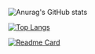![Anurag's GitHub stats](https://github-readme-stats.vercel.app/api?username=sk-chanch&theme=radical&hide=contribs,prs&show_icons=true)

[![Top Langs](https://github-readme-stats.vercel.app/api/top-langs/?username=sk-chanch&hide=objective-c,java)](https://github.com/anuraghazra/github-readme-stats)

[![Readme Card](https://github-readme-stats.vercel.app/api/pin/?username=sk-chanch&repo=RxHubConnection)](https://github.com/anuraghazra/github-readme-stats)

<!--
**sk-chanch/sk-chanch** is a ✨ _special_ ✨ repository because its `README.md` (this file) appears on your GitHub profile.

Here are some ideas to get you started:

- 🔭 I’m currently working on ...
- 🌱 I’m currently learning ...
- 👯 I’m looking to collaborate on ...
- 🤔 I’m looking for help with ...
- 💬 Ask me about ...
- 📫 How to reach me: ...
- 😄 Pronouns: ...
- ⚡ Fun fact: ...
-->

